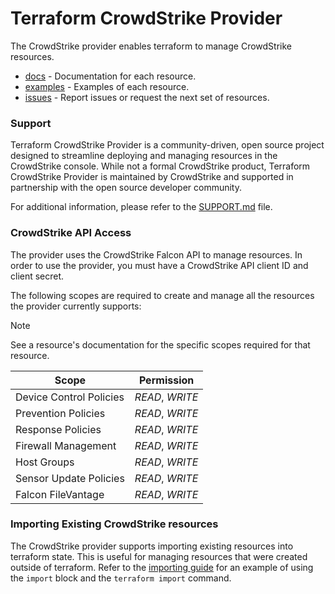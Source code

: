 # Terraform CrowdStrike Provider

The CrowdStrike provider enables terraform to manage CrowdStrike resources.
 
- [docs](./docs/) - Documentation for each resource.
- [examples](./examples/) - Examples of each resource.
- [issues](https://github.com/crowdstrike/terraform-provider-crowdstrike/issues) - Report issues or request the next set of resources.

### Support

Terraform CrowdStrike Provider is a community-driven, open source project designed to streamline deploying and managing resources in the CrowdStrike console. While not a formal CrowdStrike product, Terraform CrowdStrike Provider is maintained by CrowdStrike and supported in partnership with the open source developer community.

For additional information, please refer to the [SUPPORT.md](./SUPPORT.md) file.

### CrowdStrike API Access
The provider uses the CrowdStrike Falcon API to manage resources. In order to use the provider, you must have a CrowdStrike API client ID and client secret.

The following scopes are required to create and manage all the resources the provider currently supports:

> [!NOTE]
> See a resource's documentation for the specific scopes required for that resource.

| Scope                   | Permission      |
|-------------------------|-----------------|
| Device Control Policies | *READ*, *WRITE* |
| Prevention Policies     | *READ*, *WRITE* |
| Response Policies       | *READ*, *WRITE* |
| Firewall Management     | *READ*, *WRITE* |
| Host Groups             | *READ*, *WRITE* |
| Sensor Update Policies  | *READ*, *WRITE* |
| Falcon FileVantage      | *READ*, *WRITE* |

### Importing Existing CrowdStrike resources

The CrowdStrike provider supports importing existing resources into terraform state. This is useful for managing resources that were created outside of terraform. Refer to the [importing guide](./docs/importing.md) for an example of using the `import` block and the `terraform import` command.
